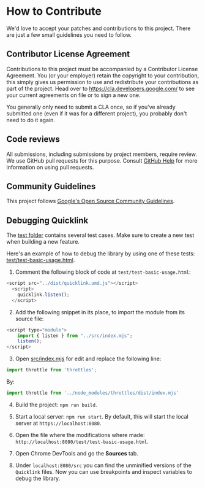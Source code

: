 # How to Contribute

We'd love to accept your patches and contributions to this project. There are
just a few small guidelines you need to follow.

## Contributor License Agreement

Contributions to this project must be accompanied by a Contributor License
Agreement. You (or your employer) retain the copyright to your contribution,
this simply gives us permission to use and redistribute your contributions as
part of the project. Head over to <https://cla.developers.google.com/> to see
your current agreements on file or to sign a new one.

You generally only need to submit a CLA once, so if you've already submitted one
(even if it was for a different project), you probably don't need to do it
again.

## Code reviews

All submissions, including submissions by project members, require review. We
use GitHub pull requests for this purpose. Consult [GitHub
Help](https://help.github.com/articles/about-pull-requests/) for more
information on using pull requests.

## Community Guidelines

This project follows [Google's Open Source Community
Guidelines](https://opensource.google.com/conduct/).

## Debugging Quicklink

The [test
folder](https://github.com/GoogleChromeLabs/quicklink/tree/master/test) contains
several test cases. Make sure to create a new test when building a new feature.

Here's an example of how to debug the library by using one of these tests:
[test/test-basic-usage.html](https://github.com/GoogleChromeLabs/quicklink/blob/master/test/test-basic-usage.html).

1. Comment the following block of code at `test/test-basic-usage.html`:

```javascript
<script src="../dist/quicklink.umd.js"></script>
  <script>
    quicklink.listen();
  </script>
```

2. Add the following snippet in its place, to import the module from its
   source file:

```javascript
<script type="module"> 
    import { listen } from "../src/index.mjs"; 
    listen(); 
</script>
```

3. Open
   [src/index.mjs](https://github.com/GoogleChromeLabs/quicklink/blob/master/src/index.mjs)
   for edit and replace the following line: 
   
```javascript
import throttle from 'throttles';
``` 

By:
   
```javascript
import throttle from '../node_modules/throttles/dist/index.mjs'
```

4. Build the project: `npm run build`.

5. Start a local server: `npm run start`. By default, this will start the local server at `https://localhost:8080`.

6. Open the file where the modifications where made:
   `http://localhost:8080/test/test-basic-usage.html`.

7. Open Chrome DevTools and go the **Sources** tab.

8. Under `localhost:8080/src` you can find the unminified versions of the `Quicklink` files.
   Now you can use breakpoints and inspect variables to debug the library.
